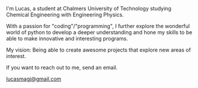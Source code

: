 I'm Lucas, a student at Chalmers University of Technology studying Chemical Engineering with Engineering Physics. 

With a passion for "coding"/"programming", I further explore the wonderful world of python to develop a deeper understanding and hone my skills to be able to make innovative and interesting programs. 

My vision: Being able to create awesome projects that explore new areas of interest.

If you want to reach out to me, send an email.

lucasmagj@gmail.com
<!---
K4rdu5/K4rdu5 is a ✨ special ✨ repository because its `README.md` (this file) appears on your GitHub profile.
You can click the Preview link to take a look at your changes.
--->
